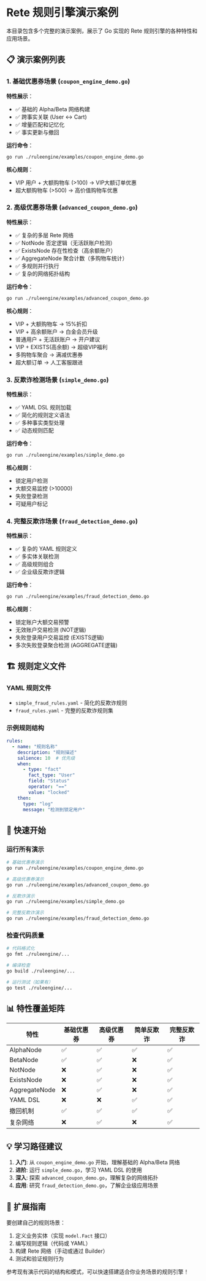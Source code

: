 # Rete 规则引擎演示案例

本目录包含多个完整的演示案例，展示了 Go 实现的 Rete 规则引擎的各种特性和应用场景。

## 📋 演示案例列表

### 1. 基础优惠券场景 (`coupon_engine_demo.go`)

**特性展示**：
- ✅ 基础的 Alpha/Beta 网络构建
- ✅ 跨事实关联 (User ↔ Cart)
- ✅ 增量匹配和记忆化
- ✅ 事实更新与撤回

**运行命令**：
```bash
go run ./ruleengine/examples/coupon_engine_demo.go
```

**核心规则**：
- VIP 用户 + 大额购物车 (>100) → VIP大额订单优惠
- 超大额购物车 (>500) → 高价值购物车优惠

### 2. 高级优惠券场景 (`advanced_coupon_demo.go`)

**特性展示**：
- ✅ 复杂的多层 Rete 网络
- ✅ NotNode 否定逻辑（无活跃账户检测）
- ✅ ExistsNode 存在性检查（高余额账户）
- ✅ AggregateNode 聚合计数（多购物车统计）
- ✅ 多规则并行执行
- ✅ 复杂的网络拓扑结构

**运行命令**：
```bash
go run ./ruleengine/examples/advanced_coupon_demo.go
```

**核心规则**：
- VIP + 大额购物车 → 15%折扣
- VIP + 高余额账户 → 白金会员升级
- 普通用户 + 无活跃账户 → 开户建议
- VIP + EXISTS(高余额) → 超级VIP福利
- 多购物车聚合 → 满减优惠券
- 超大额订单 → 人工客服跟进

### 3. 反欺诈检测场景 (`simple_demo.go`)

**特性展示**：
- ✅ YAML DSL 规则加载
- ✅ 简化的规则定义语法
- ✅ 多种事实类型处理
- ✅ 动态规则匹配

**运行命令**：
```bash
go run ./ruleengine/examples/simple_demo.go
```

**核心规则**：
- 锁定用户检测
- 大额交易监控 (>10000)
- 失败登录检测
- 可疑用户标记

### 4. 完整反欺诈场景 (`fraud_detection_demo.go`)

**特性展示**：
- ✅ 复杂的 YAML 规则定义
- ✅ 多实体关联检测
- ✅ 高级规则组合
- ✅ 企业级反欺诈逻辑

**运行命令**：
```bash
go run ./ruleengine/examples/fraud_detection_demo.go
```

**核心规则**：
- 锁定账户大额交易预警
- 无效账户交易检测 (NOT逻辑)
- 失败登录用户交易监控 (EXISTS逻辑)
- 多次失败登录聚合检测 (AGGREGATE逻辑)

## 🏗️ 规则定义文件

### YAML 规则文件

- `simple_fraud_rules.yaml` - 简化的反欺诈规则
- `fraud_rules.yaml` - 完整的反欺诈规则集

### 示例规则结构

```yaml
rules:
  - name: "规则名称"
    description: "规则描述"
    salience: 10  # 优先级
    when:
      - type: "fact"
        fact_type: "User"
        field: "Status"
        operator: "=="
        value: "locked"
    then:
      type: "log"
      message: "检测到锁定用户"
```

## 🚀 快速开始

### 运行所有演示

```bash
# 基础优惠券演示
go run ./ruleengine/examples/coupon_engine_demo.go

# 高级优惠券演示  
go run ./ruleengine/examples/advanced_coupon_demo.go

# 反欺诈演示
go run ./ruleengine/examples/simple_demo.go

# 完整反欺诈演示
go run ./ruleengine/examples/fraud_detection_demo.go
```

### 检查代码质量

```bash
# 代码格式化
go fmt ./ruleengine/...

# 编译检查
go build ./ruleengine/...

# 运行测试（如果有）
go test ./ruleengine/...
```

## 📊 特性覆盖矩阵

| 特性 | 基础优惠券 | 高级优惠券 | 简单反欺诈 | 完整反欺诈 |
|------|-----------|-----------|-----------|-----------|
| AlphaNode | ✅ | ✅ | ✅ | ✅ |
| BetaNode | ✅ | ✅ | ❌ | ✅ |
| NotNode | ❌ | ✅ | ❌ | ✅ |
| ExistsNode | ❌ | ✅ | ❌ | ✅ |
| AggregateNode | ❌ | ✅ | ❌ | ✅ |
| YAML DSL | ❌ | ❌ | ✅ | ✅ |
| 撤回机制 | ✅ | ✅ | ✅ | ✅ |
| 复杂网络 | ❌ | ✅ | ❌ | ✅ |

## 💡 学习路径建议

1. **入门**: 从 `coupon_engine_demo.go` 开始，理解基础的 Alpha/Beta 网络
2. **进阶**: 运行 `simple_demo.go`，学习 YAML DSL 的使用
3. **深入**: 探索 `advanced_coupon_demo.go`，理解复杂的网络拓扑
4. **应用**: 研究 `fraud_detection_demo.go`，了解企业级应用场景

## 🔧 扩展指南

要创建自己的规则场景：

1. 定义业务实体（实现 `model.Fact` 接口）
2. 编写规则逻辑（代码或 YAML）
3. 构建 Rete 网络（手动或通过 Builder）
4. 测试和验证规则行为

参考现有演示代码的结构和模式，可以快速搭建适合你业务场景的规则引擎！